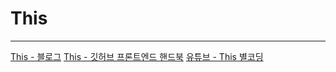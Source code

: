 # This

---

[This - 블로그](https://wormwlrm.github.io/2019/03/04/You-should-know-JavaScript-this.html.html)
[This - 깃허브 프론트엔드 핸드북](https://github.com/junh0328/prepare_frontend_interview/blob/main/js.md#this)
[유튜브 - This 별코딩](https://www.youtube.com/watch?v=j6VkGimAs-E&t=1s&ab_channel=%EB%B3%84%EC%BD%94%EB%94%A9)
